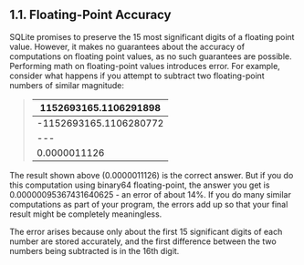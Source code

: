 ## 1\.1\. Floating\-Point Accuracy



SQLite promises to preserve the 15 most significant digits of a floating
point value. However, it makes no guarantees about the accuracy of
computations on floating point values, as no such guarantees are possible.
Performing math on floating\-point values introduces error.
For example, consider what happens if you attempt to subtract two floating\-point
numbers of similar magnitude:




> | 1152693165\.1106291898 |
> | --- |
> | \-1152693165\.1106280772 |
> | --- |
> | 0\.0000011126 |


The result shown above (0\.0000011126\) is the correct answer. But if you
do this computation using binary64 floating\-point, the answer you get is
0\.00000095367431640625 \- an error of about 14%. If you do many similar
computations as part of your program, the errors add up so that your final
result might be completely meaningless.



The error arises because only about the first 15 significant digits of
each number are stored accurately, and the first difference between the two numbers
being subtracted is in the 16th digit. 



